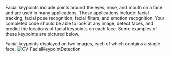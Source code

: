 Facial keypoints include points around the eyes, nose, and mouth on a face and are used in many applications. These applications include: facial tracking, facial pose recognition, facial filters, and emotion recognition. Your completed code should be able to look at any image, detect faces, and predict the locations of facial keypoints on each face. Some examples of these keypoints are pictured below.


Facial keypoints displayed on two images, each of which contains a single face.
![CV-FacialKeypointDetection](https://user-images.githubusercontent.com/21123230/146524273-88824900-adb1-4579-8b76-5753b1cbcee9.png)
